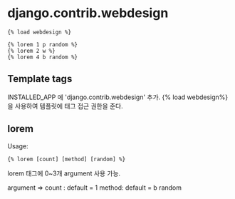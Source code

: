 # django.contrib.webdesign

```
{% load webdesign %}

{% lorem 1 p random %}
{% lorem 2 w %}
{% lorem 4 b random %}

```

## Template tags
INSTALLED_APP 에 'django.contrib.webdesign' 추가. 
{% load webdesign%}을 사용하여 템플릿에 태그 접근 권한을 준다.

## lorem

Usage:
```
{% lorem [count] [method] [random] %}
```
lorem 태그에 0~3개 argument 사용 가능. 

argument => 
count : default = 1
method: default = b 
random
